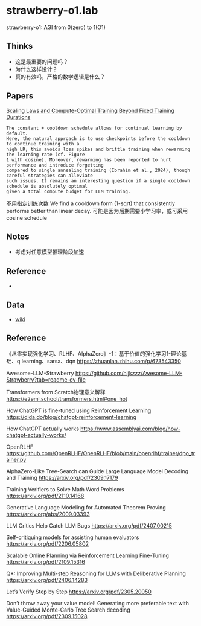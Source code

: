 # strawberry-o1.lab
strawberry-o1: AGI from 0(zero) to 1(O1)

## Thinks
- 这是最重要的问题吗？
- 为什么这样设计？
- 真的有效吗，严格的数学逻辑是什么？

## Papers
[Scaling Laws and Compute-Optimal Training Beyond Fixed Training Durations](https://arxiv.org/pdf/2405.18392)
```
The constant + cooldown schedule allows for continual learning by default.
Here, the natural approach is to use checkpoints before the cooldown to continue training with a
high LR; this avoids loss spikes and brittle training when rewarming the learning rate (cf. Figure
1 with cosine). Moreover, rewarming has been reported to hurt performance and introduce forgetting
compared to single annealing training (Ibrahim et al., 2024), though careful strategies can alleviate
such issues. It remains an interesting question if a single cooldown schedule is absolutely optimal
given a total compute budget for LLM training.
```
不用指定训练次数
We find a cooldown form (1-sqrt) that consistently performs better than linear decay.
可能是因为后期需要小学习率，或可采用cosine schedule

## Notes
- 考虑对任意模型推理阶段加速

## Reference
- 

## Data
- [wiki](https://zh.wikipedia.org/wiki/%E6%BC%94%E7%BB%8E%E6%8E%A8%E7%90%86)

## Reference
《从零实现强化学习、RLHF、AlphaZero》-1：基于价值的强化学习1-理论基础、q learning、sarsa、dqn
https://zhuanlan.zhihu.com/p/673543350

Awesome-LLM-Strawberry
https://github.com/hijkzzz/Awesome-LLM-Strawberry?tab=readme-ov-file

Transformers from Scratch物理意义解释
https://e2eml.school/transformers.html#one_hot

How ChatGPT is fine-tuned using Reinforcement Learning
https://dida.do/blog/chatgpt-reinforcement-learning

How ChatGPT actually works
https://www.assemblyai.com/blog/how-chatgpt-actually-works/

OpenRLHF
https://github.com/OpenRLHF/OpenRLHF/blob/main/openrlhf/trainer/dpo_trainer.py

AlphaZero-Like Tree-Search can Guide
Large Language Model Decoding and Training
https://arxiv.org/pdf/2309.17179

Training Verifiers to Solve Math Word Problems
https://arxiv.org/pdf/2110.14168

Generative Language Modeling for Automated Theorem Proving
https://arxiv.org/abs/2009.03393

LLM Critics Help Catch LLM Bugs
https://arxiv.org/pdf/2407.00215

Self-critiquing models for assisting human evaluators
https://arxiv.org/pdf/2206.05802

Scalable Online Planning
via Reinforcement Learning Fine-Tuning
https://arxiv.org/pdf/2109.15316

Q*: Improving Multi-step Reasoning for LLMs with
Deliberative Planning https://arxiv.org/pdf/2406.14283

Let’s Verify Step by Step
https://arxiv.org/pdf/2305.20050

Don’t throw away your value model!
Generating more preferable text with Value-Guided Monte-Carlo
Tree Search decoding
https://arxiv.org/pdf/2309.15028
